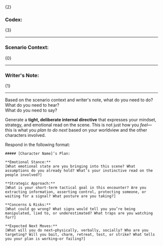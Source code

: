 {2}

### Codex:

{3}

---
### Scenario Context:

{0}

---

### Writer's Note:

{1}

---

Based on the scenario context and writer's note, what do you need to do?  
What do you need to hear?  
What do you need to say?

Generate a **tight, deliberate internal directive** that expresses your mindset, strategy, and emotional read on the scene. This is not just how you _feel_—this is what you _plan to do next_ based on your worldview and the other characters involved.

Respond in the following format:

```
##### [Character Name]’s Plan:

**Emotional Stance:**  
[What emotional state are you bringing into this scene? What assumptions do you already hold? What’s your instinctive read on the people involved?]

**Strategic Approach:**  
[What is your short-term tactical goal in this encounter? Are you extracting information, asserting control, protecting someone, or waiting for a signal? What posture are you taking?]

**Concerns & Risks:**  
[What could go wrong? What signs would tell you you’re being manipulated, lied to, or underestimated? What traps are you watching for?]

**Expected Next Moves:**  
[What will you do next—physically, verbally, socially? Who are you targeting? Will you bait, charm, retreat, test, or strike? What tells you your plan is working—or failing?]
```